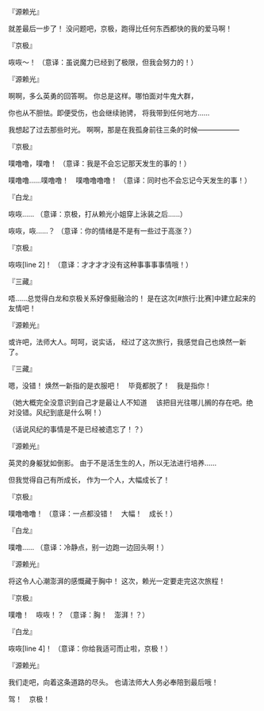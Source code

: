 『源赖光』

就差最后一步了！
没问题吧，京极，跑得比任何东西都快的我的爱马啊！

『京极』

咴咴～！
（意译：虽说魔力已经到了极限，但我会努力的！）

『源赖光』

啊啊，多么英勇的回答啊。
你总是这样。哪怕面对牛鬼大群，

你也从不胆怯。即便受伤，也会继续驰骋，
将我带到任何地方……

我想起了过去那些时光。
啊啊，那是在我孤身前往三条的时候——————

『京极』

噗噜噜，噗噜！
（意译：我是不会忘记那天发生的事的！）

噗噜噜……噗噜噜！　噗噜噜噜噜！
（意译：同时也不会忘记今天发生的事！）

『白龙』

咴咴……
（意译：京极，打从赖光小姐穿上泳装之后……）

咴咴，咴……？
（意译：你的情绪是不是有一些过于高涨？）

『京极』

咴咴[line 2]！
（意译：才才才才没有这种事事事事情哦！）

『三藏』

唔……总觉得白龙和京极关系好像挺融洽的！
是在这次[#旅行:比赛]中建立起来的友情吧！

『源赖光』

或许吧，法师大人。呵呵，说实话，
经过了这次旅行，我感觉自己也焕然一新了。

『三藏』

嗯，没错！
焕然一新指的是衣服吧！　毕竟都脱了！　我是指你！

（她大概完全没意识到自己才是最让人不知道
　该把目光往哪儿搁的存在吧。绝对没错。风纪到底是什么啊！）

（话说风纪的事情是不是已经被遗忘了！？）

『源赖光』

英灵的身躯犹如倒影。
由于不是活生生的人，所以无法进行培养……

但我觉得自己有所成长，
作为一个人，大幅成长了！

『京极』

噗噜噜噜！
（意译：一点都没错！　大幅！　成长！）

『白龙』

噗噜……
（意译：冷静点，别一边跑一边回头啊！）

『源赖光』

将这令人心潮澎湃的感慨藏于胸中！
这次，赖光一定要走完这次旅程！

『京极』

噗噜！　咴咴！？
（意译：胸！　澎湃！？）

『白龙』

咴咴[line 4]！
（意译：你给我适可而止啦，京极！）

『源赖光』

我们走吧，向着这条道路的尽头。
也请法师大人务必奉陪到最后哦！

驾！　京极！


